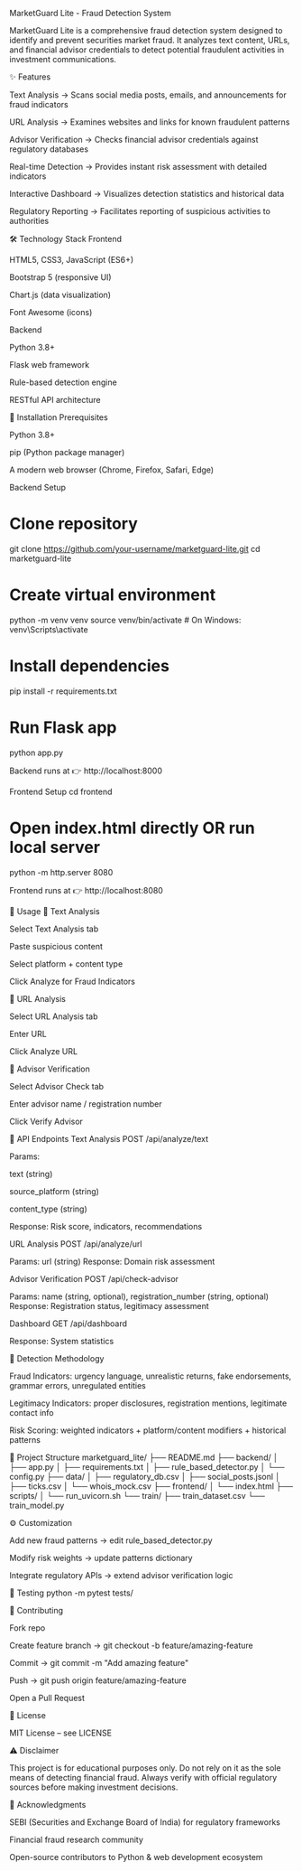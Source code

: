 MarketGuard Lite - Fraud Detection System

MarketGuard Lite is a comprehensive fraud detection system designed to identify and prevent securities market fraud. It analyzes text content, URLs, and financial advisor credentials to detect potential fraudulent activities in investment communications.

✨ Features

Text Analysis → Scans social media posts, emails, and announcements for fraud indicators

URL Analysis → Examines websites and links for known fraudulent patterns

Advisor Verification → Checks financial advisor credentials against regulatory databases

Real-time Detection → Provides instant risk assessment with detailed indicators

Interactive Dashboard → Visualizes detection statistics and historical data

Regulatory Reporting → Facilitates reporting of suspicious activities to authorities

🛠 Technology Stack
Frontend

HTML5, CSS3, JavaScript (ES6+)

Bootstrap 5 (responsive UI)

Chart.js (data visualization)

Font Awesome (icons)

Backend

Python 3.8+

Flask web framework

Rule-based detection engine

RESTful API architecture

🚀 Installation
Prerequisites

Python 3.8+

pip (Python package manager)

A modern web browser (Chrome, Firefox, Safari, Edge)

Backend Setup
# Clone repository
git clone https://github.com/your-username/marketguard-lite.git
cd marketguard-lite

# Create virtual environment
python -m venv venv
source venv/bin/activate   # On Windows: venv\Scripts\activate

# Install dependencies
pip install -r requirements.txt

# Run Flask app
python app.py


Backend runs at 👉 http://localhost:8000

Frontend Setup
cd frontend

# Open index.html directly OR run local server
python -m http.server 8080


Frontend runs at 👉 http://localhost:8080

📖 Usage
🔹 Text Analysis

Select Text Analysis tab

Paste suspicious content

Select platform + content type

Click Analyze for Fraud Indicators

🔹 URL Analysis

Select URL Analysis tab

Enter URL

Click Analyze URL

🔹 Advisor Verification

Select Advisor Check tab

Enter advisor name / registration number

Click Verify Advisor

📡 API Endpoints
Text Analysis
POST /api/analyze/text


Params:

text (string)

source_platform (string)

content_type (string)

Response: Risk score, indicators, recommendations

URL Analysis
POST /api/analyze/url


Params: url (string)
Response: Domain risk assessment

Advisor Verification
POST /api/check-advisor


Params: name (string, optional), registration_number (string, optional)
Response: Registration status, legitimacy assessment

Dashboard
GET /api/dashboard


Response: System statistics

🔎 Detection Methodology

Fraud Indicators: urgency language, unrealistic returns, fake endorsements, grammar errors, unregulated entities

Legitimacy Indicators: proper disclosures, registration mentions, legitimate contact info

Risk Scoring: weighted indicators + platform/content modifiers + historical patterns

📂 Project Structure
marketguard_lite/
├── README.md
├── backend/
│   ├── app.py
│   ├── requirements.txt
│   ├── rule_based_detector.py
│   └── config.py
├── data/
│   ├── regulatory_db.csv
│   ├── social_posts.jsonl
│   ├── ticks.csv
│   └── whois_mock.csv
├── frontend/
│   └── index.html
├── scripts/
│   └── run_uvicorn.sh
└── train/
    ├── train_dataset.csv
    └── train_model.py

⚙️ Customization

Add new fraud patterns → edit rule_based_detector.py

Modify risk weights → update patterns dictionary

Integrate regulatory APIs → extend advisor verification logic

🧪 Testing
python -m pytest tests/

🤝 Contributing

Fork repo

Create feature branch → git checkout -b feature/amazing-feature

Commit → git commit -m "Add amazing feature"

Push → git push origin feature/amazing-feature

Open a Pull Request

📜 License

MIT License – see LICENSE

⚠️ Disclaimer

This project is for educational purposes only. Do not rely on it as the sole means of detecting financial fraud. Always verify with official regulatory sources before making investment decisions.

🙏 Acknowledgments

SEBI (Securities and Exchange Board of India) for regulatory frameworks

Financial fraud research community

Open-source contributors to Python & web development ecosystem
